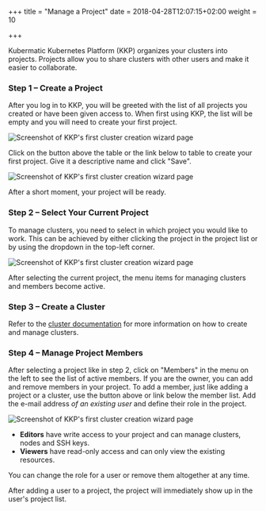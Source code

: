 +++
title = "Manage a Project"
date = 2018-04-28T12:07:15+02:00
weight = 10

+++

Kubermatic Kubernetes Platform (KKP) organizes your clusters into projects. Projects allow you to share clusters with other users and make it easier to collaborate.

### Step 1 – Create a Project

After you log in to KKP, you will be greeted with the list of all projects you created or have been given access to. When first using KKP, the list will be empty and you will need to create your first project.

![Screenshot of KKP's first cluster creation wizard page](/img/kubermatic/v2.12/getting_started/manage_projects/projects_00.png)

Click on the button above the table or the link below to table to create your first project. Give it a descriptive name and click "Save".

![Screenshot of KKP's first cluster creation wizard page](/img/kubermatic/v2.12/getting_started/manage_projects/projects_01.png)

After a short moment, your project will be ready.

### Step 2 – Select Your Current Project

To manage clusters, you need to select in which project you would like to work. This can be achieved by either clicking the project in the project list or by using the dropdown in the top-left corner.

![Screenshot of KKP's first cluster creation wizard page](/img/kubermatic/v2.12/getting_started/manage_projects/projects_02.png)

After selecting the current project, the menu items for managing clusters and members become active.

### Step 3 – Create a Cluster

Refer to the [cluster documentation](../create_cluster) for more information on how to create and manage clusters.

### Step 4 – Manage Project Members

After selecting a project like in step 2, click on "Members" in the menu on the left to see the list of active members. If you are the owner, you can add and remove members in your project. To add a member, just like adding a project or a cluster, use the button above or link below the member list. Add the e-mail address *of an existing user* and define their role in the project.

![Screenshot of KKP's first cluster creation wizard page](/img/kubermatic/v2.12/getting_started/manage_projects/projects_03.png)

* **Editors** have write access to your project and can manage clusters, nodes and SSH keys.
* **Viewers** have read-only access and can only view the existing resources.

You can change the role for a user or remove them altogether at any time.

After adding a user to a project, the project will immediately show up in the user's project list.
